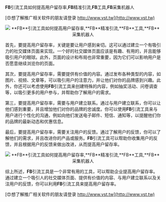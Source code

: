 **FB**引流工具如何提高用户留存率,**FB**精准引流,**FB**工具,**FB**采集机器人

[😍想了解推广相关软件的朋友请登录 http://www.vst.tw](http://www.vst.tw)

 <center><img src="https://vst.tw/MP4/tuiguang/png/0.png" alt="**FB**引流工具如何提高用户留存率,**FB**精准引流,**FB**工具,**FB**采集机器人"></center>

首先，要提高用户留存率，关键是要让用户感到亲切。这可以通过建立一个有吸引力的社交媒体页面来实现。一个好的社交媒体页面应该是有趣、有用的，并且能够吸引用户的眼球。此外，页面的设计和布局也非常重要，因为它们可以影响用户是否愿意继续浏览你的页面。

其次，要提高用户留存率，需要提供有价值的内容。通过发布各种类型的内容，如图片、视频、文章等，可以吸引用户的注意力，并让他们对你的品牌感到兴趣。此外，你还可以考虑使用**FB**引流工具来创建特殊的内容，例如抽奖活动、问卷调查等，以吸引更多的用户参与，并帮助你了解用户的需求。

第三，要提高用户留存率，需要与用户建立联系。通过与用户建立联系，你可以让他们感到重要，并且增加他们对你的品牌的忠诚度。你可以使用**FB**引流工具来与用户进行个性化的沟通，例如向他们发送电子邮件、短信、通知等，以提醒他们你的品牌的最新动态和优惠信息。

最后，要提高用户留存率，需要关注用户的反馈。通过了解用户的反馈，你可以了解他们的需求，并且改进你的产品或服务。**FB**引流工具可以帮助你收集用户的反馈，并且根据用户的反馈来做出改进，从而提高用户留存率。

 <center><img src="https://vst.tw/MP4/tuiguang/png/8.png" alt="**FB**引流工具如何提高用户留存率,**FB**精准引流,**FB**工具,**FB**采集机器人"></center>

综上所述，**FB**引流工具是一个非常有用的工具，可以帮助企业提高用户留存率。通过建立一个吸引人的社交媒体页面、提供有价值的内容、与用户建立联系以及关注用户的反馈，你可以利用**FB**引流工具来提高用户留存率。

[😍想了解推广相关软件的朋友请登录 http://www.vst.tw](http://www.vst.tw)




